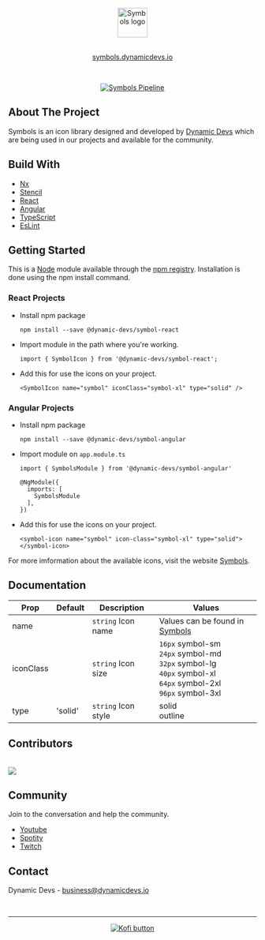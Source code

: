 <br>
<div align="center"> 
<a href="https://symbols.dynamicdevs.io/">
<img src="https://assets.dynamicdevs.io/engineering/symbols-logo-regular.svg" alt="Symbols logo" height="60"/>
</a>
</div>

<br>

<p align="center">
<a href="https://symbols.dynamicdevs.io/">symbols.dynamicdevs.io</a>
</p>
<br>
<div align="center">

[![Symbols Pipeline](https://github.com/dynamicdevs/symbols/actions/workflows/pipeline.yml/badge.svg?branch=develop)](https://github.com/dynamicdevs/symbols/actions/workflows/pipeline.yml)

</div>

## About The Project

Symbols is an icon library designed and developed by [Dynamic Devs][dynamicdevs] which are being used in our projects and available for the community.

## Build With

- [Nx][nx]
- [Stencil][stencil]
- [React][react]
- [Angular][angular]
- [TypeScript][typescript]
- [EsLint][eslint]

## Getting Started

This is a [Node][node.js] module available through the [npm registry][npm]. Installation is done using the npm install command.
### React Projects

- Install npm package

  ```
  npm install --save @dynamic-devs/symbol-react
  ```

- Import module in the path where you're working.

  ```
  import { SymbolIcon } from '@dynamic-devs/symbol-react';
  ```

- Add this for use the icons on your project. 

  ```
  <SymbolIcon name="symbol" iconClass="symbol-xl" type="solid" />
  ```

### Angular Projects

- Install npm package

  ```
  npm install --save @dynamic-devs/symbol-angular
  ```

- Import module on `app.module.ts`

  ```
  import { SymbolsModule } from '@dynamic-devs/symbol-angular'

  @NgModule({
    imports: [
      SymbolsModule
    ],
  })
  ```

- Add this for use the icons on your project. 

  ```
  <symbol-icon name="symbol" icon-class="symbol-xl" type="solid"></symbol-icon>
  ```

For more imformation about the available icons, visit the website [Symbols][symbols].

## Documentation

| Prop        | Default     | Description          | Values             |
| ----------- | ----------- | -------------------- | ------------------ |
| name        |             | `string` Icon name   | Values can be found in [Symbols][symbols] |
| iconClass   |             | `string` Icon size   | `16px` symbol-sm  <br> `24px` symbol-md  <br> `32px` symbol-lg <br> `40px` symbol-xl <br> `64px` symbol-2xl <br> `96px` symbol-3xl |
| type        | 'solid'     | `string` Icon style  | solid <br> outline |

## Contributors

<br>

<a href="https://github.com/dynamicdevs/symbols/graphs/contributors">
  <img src="https://contrib.rocks/image?repo=dynamicdevs/symbols" />
</a>

## Community

Join to the conversation and help the community.

- [Youtube][youtube]
- [Spotity][spotify]
- [Twitch][twitch]

## Contact

Dynamic Devs - business@dynamicdevs.io


<br>

***

<p align="center">
<a href="https://ko-fi.com/D1D6C947W">
<img src="https://ko-fi.com/img/githubbutton_sm.svg" alt="Kofi button"/>
</a>
</p>

[dynamicdevs]: https://www.dynamicdevs.io/
[symbols]:https://symbols.dynamicdevs.io/
[nx]: https://nx.dev/
[stencil]:https://stenciljs.com/
[react]: https://es.reactjs.org/
[angular]:https://angular.io/
[typescript]:https://www.typescriptlang.org/
[eslint]:https://eslint.org/
[node.js]: https://nodejs.org/
[npm]: https://www.npmjs.com/get-npm
[youtube]: https://www.youtube.com/channel/UCD2cpIbELBfK_-9p8PoCGWg
[spotify]: https://open.spotify.com/show/4fvKHii2mWHkX8mz28klz8?si=d95553238ea04ec4
[twitch]: https://www.twitch.tv/dynamicdevs
